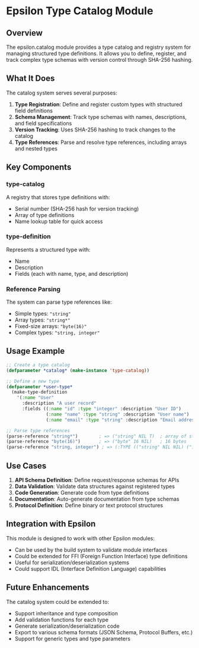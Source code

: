 # Epsilon Type Catalog Module

## Overview

The epsilon.catalog module provides a type catalog and registry system for managing structured type definitions. It allows you to define, register, and track complex type schemas with version control through SHA-256 hashing.

## What It Does

The catalog system serves several purposes:

1. **Type Registration**: Define and register custom types with structured field definitions
2. **Schema Management**: Track type schemas with names, descriptions, and field specifications
3. **Version Tracking**: Uses SHA-256 hashing to track changes to the catalog
4. **Type References**: Parse and resolve type references, including arrays and nested types

## Key Components

### type-catalog
A registry that stores type definitions with:
- Serial number (SHA-256 hash for version tracking)
- Array of type definitions
- Name lookup table for quick access

### type-definition
Represents a structured type with:
- Name
- Description
- Fields (each with name, type, and description)

### Reference Parsing
The system can parse type references like:
- Simple types: `"string"`
- Array types: `"string*"`
- Fixed-size arrays: `"byte(16)"`
- Complex types: `"string, integer"`

## Usage Example

```lisp
;; Create a type catalog
(defparameter *catalog* (make-instance 'type-catalog))

;; Define a new type
(defparameter *user-type*
  (make-type-definition
    '(:name "User"
      :description "A user record"
      :fields ((:name "id" :type "integer" :description "User ID")
               (:name "name" :type "string" :description "User name")
               (:name "email" :type "string" :description "Email address")))))

;; Parse type references
(parse-reference "string*")        ; => ("string" NIL T)  ; array of strings
(parse-reference "byte(16)")       ; => ("byte" 16 NIL)   ; 16 bytes
(parse-reference "string, integer") ; => (:TYPE (("string" NIL NIL) ("integer" NIL NIL)))
```

## Use Cases

1. **API Schema Definition**: Define request/response schemas for APIs
2. **Data Validation**: Validate data structures against registered types
3. **Code Generation**: Generate code from type definitions
4. **Documentation**: Auto-generate documentation from type schemas
5. **Protocol Definition**: Define binary or text protocol structures

## Integration with Epsilon

This module is designed to work with other Epsilon modules:
- Can be used by the build system to validate module interfaces
- Could be extended for FFI (Foreign Function Interface) type definitions
- Useful for serialization/deserialization systems
- Could support IDL (Interface Definition Language) capabilities

## Future Enhancements

The catalog system could be extended to:
- Support inheritance and type composition
- Add validation functions for each type
- Generate serialization/deserialization code
- Export to various schema formats (JSON Schema, Protocol Buffers, etc.)
- Support for generic types and type parameters